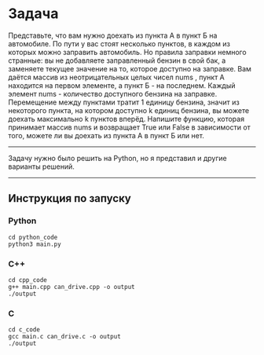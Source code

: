 # Задача
Представьте, что вам нужно доехать из пункта А в пункт Б на автомобиле. По пути у вас стоят несколько пунктов, в каждом из которых можно заправить автомобиль. Но правила заправки немного странные: вы не добавляете заправленный бензин в свой бак, а заменяете текущее значение на то, которое доступно на заправке.
Вам даётся массив из неотрицательных целых чисел nums , пункт А находится на первом элементе, а пункт Б - на последнем. Каждый элемент nums - количество доступного бензина на заправке. Перемещение между пунктами тратит 1 единицу бензина, значит из некоторого пункта, на котором доступно k единиц бензина, вы можете доехать максимально k пунктов вперёд. Напишите функцию, которая принимает массив nums и возвращает True или False в зависимости от того, можете ли вы доехать из пункта А в пункт Б или нет.
___
Задачу нужно было решить на Python, но я представил и другие варианты решений.
___
## Инструкция по запуску
### Python
```
cd python_code
python3 main.py
```
### C++
```
cd cpp_code
g++ main.cpp can_drive.cpp -o output
./output
```
### C
```
cd c_code
gcc main.c can_drive.c -o output
./output
```